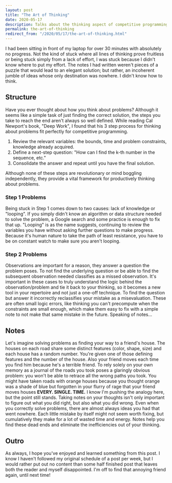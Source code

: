 ```yaml
---
layout: post
title: "The Art of Thinking"
date: 2020-05-17
description: Talks about the thinking aspect of competitive programming that goes beyond knowing algorithms and data structures.
permalink: the-art-of-thinking
redirect_from: "/2020/05/17/the-art-of-thinking.html"
---
```


I had been sitting in front of my laptop for over 30 minutes with absolutely no
progress. Not the kind of stuck where all lines of thinking prove fruitless or
being stuck simply from a lack of effort, I was stuck because I didn't know
where to put my effort. The notes I had written weren't pieces of a puzzle that
would lead to an elegant solution; but rather, an incoherent jumble of ideas
whose only destination was nowhere. I didn't know how to think.

## Structure

Have you ever thought about how you think about problems? Although it seems like
a simple task of just finding the correct solution, the steps you take to reach
the end aren't always so well defined. While reading Cal Newport's book, "Deep
Work", I found that his 3 step process for thinking about problems fit perfectly
for competitive programming.

1. Review the relevant variables: the bounds, time and problem constraints, knowledge already acquired.
2. Define a next-step question: "How can I find the k-th number in the sequence, etc."
3. Consolidate the answer and repeat until you have the final solution.

Although none of these steps are revolutionary or mind boggling independently,
they provide a vital framework for productively thinking about problems.

### Step 1 Problems

Being stuck in Step 1 comes down to two causes: lack of knowledge or "looping".
If you simply didn't know an algorithm or data structure needed to solve the
problem, a Google search and some practice is enough to fix that up. "Looping"
is as the name suggests, continuing to review the variables you have without
asking further questions to make progress. Because it's human nature to take the
path of least resistance, you have to be on constant watch to make sure you
aren't looping. 

### Step 2 Problems

Observations are important for a reason, they answer a question the problem
poses. To not find the underlying question or be able to find the subsequent
observation needed classifies as a missed observation. It's important in these
cases to truly understand the logic behind the observation/problem and tie it
back to your thinking, so it becomes a new tool in your repertoire and not just
a one-off technique. To find the question but answer it incorrectly reclassifies
your mistake as a misevaluation. These are often small logic errors, like
thinking you can't precompute when the constraints are small enough, which make
them easy to fix with a simple note to not make that same mistake in the future.
Speaking of notes... 

## Notes

Let's imagine solving problems as finding your way to a friend's house. The
houses on each road share some distinct features (color, shape, size) and each
house has a random number. You're given one of those defining features and the
number of the house. Also your friend moves each time you find him because he's
a terrible friend. To rely solely on your own memory as a journal of the roads
you took poses a glaringly obvious problem: you won't be able to retrace all the
wrong paths you took. You might have taken roads with orange houses because you
thought orange was a shade of blue but forgotten in your flurry of rage that
your friend moves houses **EVERY. SINGLE. TIME.** I know I'm pushing the analogy
here, but the point still stands. Taking notes on your thoughts isn't only
important to figure out what you did right, but also what you did wrong. Even
when you correctly solve problems, there are almost always ideas you had that
went nowhere. Each little mistake by itself might not seem worth fixing, but
cumulatively they make for a lot of wasted time and energy. Notes help you find
these dead ends and eliminate the inefficiencies out of your thinking.

## Outro

As always, I hope you've enjoyed and learned something from this post. I know I
haven't followed my original schedule of a post per week, but I would rather put
out no content than some half finished post that leaves both the reader and
myself disappointed. I'm off to find that annoying friend again, until next
time!
